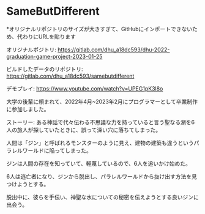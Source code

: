 # SameButDifferent

*オリジナルリポジトリのサイズが大きすぎて、GitHubにインポートできないため、代わりにURLを貼ります

オリジナルポジトリ: https://gitlab.com/dhu_a18dc593/dhu-2022-graduation-game-project-2023-01-25

ビルドしたデータのリポジトリ: https://gitlab.com/dhu_a18dc593/samebutdifferent

デモプレイ: https://www.youtube.com/watch?v=UPEG1pK3l8o

大学の後輩に頼まれて、2022年4月~2023年2月にプログラマーとして卒業制作に参加しました。

ストーリー:
ある神話で代々伝わる不思議な力を持っていると言う聖なる湖を6人の旅人が探していたときに、誤って深い穴に落ちてしまった。

人間は「ジン」と呼ばれるモンスターのように見え、建物の建築も違うというパラレルワールドに陥ってしまった。

ジンは人間の存在を知っていて、軽蔑しているので、6人を追いかけ始めた。

6人は逃亡者になり、ジンから脱出し、パラレルワールドから抜け出す方法を見つけようとする。

脱出中に、彼らを手伝い、神聖な水についての秘密を伝えようとする良いジンに出会う。
